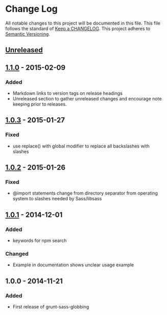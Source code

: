 # Change Log
All notable changes to this project will be documented in this file.
This file follows the standard of [Keep a CHANGELOG](http://keepachangelog.com/).
This project adheres to [Semantic Versioning](http://semver.org/).

## [Unreleased][unreleased]

## [1.1.0] - 2015-02-09
### Added
- Markdown links to version tags on release headings
- Unreleased section to gather unreleased changes and encourage note
keeping prior to releases.

## [1.0.3] - 2015-01-27
### Fixed
- use replace() with global modifier to replace all backslashes with slashes

## [1.0.2] - 2015-01-26
### Fixed
- @import statements change from directory separator from operating system to slashes needed by Sass/libsass

## [1.0.1] - 2014-12-01
### Added
- keywords for npm search

### Changed
- Example in documentation shows unclear usage example

## 1.0.0 - 2014-11-21
### Added
- First release of grunt-sass-globbing

[unreleased]: https://github.com/DennisBecker/grunt-sass-globbing/compare/v1.1.0...HEAD
[1.1.0]: https://github.com/DennisBecker/grunt-sass-globbing/compare/v1.0.3...v1.1.0
[1.0.3]: https://github.com/DennisBecker/grunt-sass-globbing/compare/v1.0.2...v1.0.3
[1.0.2]: https://github.com/DennisBecker/grunt-sass-globbing/compare/v1.0.1...v1.0.2
[1.0.1]: https://github.com/DennisBecker/grunt-sass-globbing/compare/v1.0.0...v1.0.1
